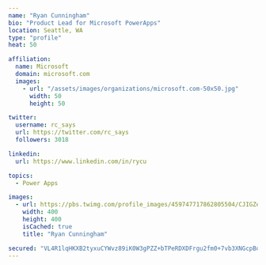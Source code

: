 ```yaml
---
name: "Ryan Cunningham"
bio: "Product Lead for Microsoft PowerApps"
location: Seattle, WA
type: "profile"
heat: 50

affiliation:
  name: Microsoft
  domain: microsoft.com
  images:
    - url: "/assets/images/organizations/microsoft.com-50x50.jpg"
      width: 50
      height: 50

twitter:
  username: rc_says
  url: https://twitter.com/rc_says
  followers: 3018

linkedin:
  url: https://www.linkedin.com/in/rycu

topics:
  - Power Apps

images:
  - url: https://pbs.twimg.com/profile_images/459747717862805504/CJIGZejd_400x400.png
    width: 400
    height: 400
    isCached: true
    title: "Ryan Cunningham"

secured: "VL4R1lqHKXB2tyxuCYWvz89iK0W3gPZZ+bTPeRDXDFrgu2fm0+7vb3XNGcpBok8xppU8Wc8Wr9tzOuIFa9PO73sQhMKYtEJbA+Kej1/O4RwFULoXzttJksaELMc65bG4OFQv0Pmnx0+PfkrZG323RPHfDXrHTj/aw2VY6bXRma6Rjms/oYdz/YhFPB7op0BmCAHvbvl69qKysOyukj2WX8E9bvIgx5/5IAiyvG+9JRTOLXbnybGjulmFJ18orb75W5lYksgOcmgFagAPkKslURTkY/HIELXY4Oy3gzYNGIcz2kk7fg96Xzc6IuKllm6Z1v3F+GvpTCSm3uZlupJsfJ3OkDhbeD+1yfrIII5ItF1DObolWBluWDR1Rkde76rlhemQskYoiOSP48Zm72/rIzKX39VXi9Mf5UiFPm5H34I=;Wc6niw+zKnM2YgvpoSdCwQ=="
---
```


